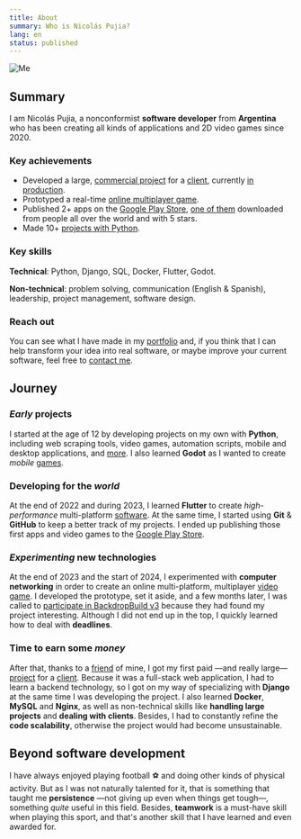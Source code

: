 ```yaml
---
title: About
summary: Who is Nicolás Pujia?
lang: en
status: published
---
```


![Me]({static}/images/me.jpeg)

## Summary

I am Nicolás Pujia, a nonconformist **software developer** from **Argentina** who has been creating all kinds of applications and 2D video games since 2020.

### Key achievements

* Developed a large, [commercial project](({filename}/siderplast.md)) for a [client](https://siderplast.com.ar/nosotros/), currently [in production](https://siderplast.com.ar/).
* Prototyped a real-time [online multiplayer game]({filename}/biome-fighters.md).
* Published 2+ apps on the [Google Play Store](https://play.google.com/store/apps/dev?id=8059097220194731179), [one of them](https://play.google.com/store/apps/details?id=com.nicopujia.gamefinder) downloaded from people all over the world and with 5 stars.
* Made 10+ [projects with Python](/portfolio/technologies/python.html).

### Key skills

**Technical**: Python, Django, SQL, Docker, Flutter, Godot.

**Non-technical**: problem solving, communication (English & Spanish), leadership, project management, software design.

### Reach out

You can see what I have made in my [portfolio](/portfolio.html) and, if you think that I can help transform your idea into real software, or maybe improve your current software, feel free to [contact me](mailto:nicolaspujia@icloud.com).

## Journey

### *Early* projects

I started at the age of 12 by developing projects on my own with **Python**, including web scraping tools, video games, automation scripts, mobile and desktop applications, and [more](https://github.com/nicopujia/old_projects). I also learned **Godot** as I wanted to create *mobile* [games](/portfolio/technologies/godot.html).

### Developing for the *world*

At the end of 2022 and during 2023, I learned **Flutter** to create *high-performance* multi-platform [software](/portfolio/technologies/flutter.html). At the same time, I started using **Git** & **GitHub** to keep a better track of my projects. I ended up publishing those first apps and video games to the [Google Play Store](https://play.google.com/store/apps/dev?id=8059097220194731179).

### *Experimenting* new technologies

At the end of 2023 and the start of 2024, I experimented with **computer networking** in order to create an online multi-platform, multiplayer [video game]({filename}/biome-fighters.md). I developed the prototype, set it aside, and a few months later, I was called to [participate in BackdropBuild v3](https://backdropbuild.com/builds/v3/biome-fighters) because they had found my project interesting. Although I did not end up in the top, I quickly learned how to deal with **deadlines**.

### Time to earn some *money*

After that, thanks to a [friend](https://franciscoaurelio.com) of mine, I got my first paid —and really large— [project]({filename}/siderplast.md) for a [client](https://siderplast.com.ar/nosotros/). Because it was a full-stack web application, I had to learn a backend technology, so I got on my way of specializing with **Django** at the same time I was developing the project. I also learned **Docker**, **MySQL** and **Nginx**, as well as non-technical skills like **handling large projects** and **dealing with clients**. Besides, I had to constantly refine the **code scalability**, otherwise the project would had become unsustainable.

## Beyond software development

I have always enjoyed playing football ⚽️ and doing other kinds of physical activity. But as I was not naturally talented for it, that is something that taught me **persistence** —not giving up even when things get tough—, something *quite* useful in this field. Besides, **teamwork** is a must-have skill when playing this sport, and that's another skill that I have learned and even awarded for.
